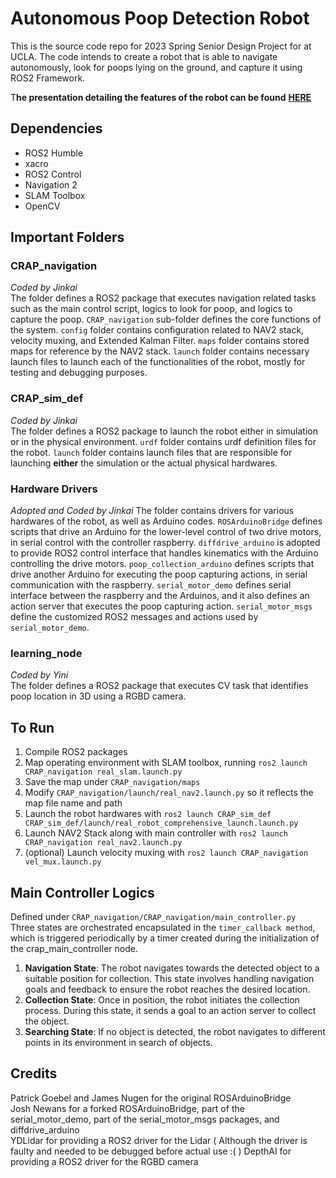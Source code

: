 # Autonomous Poop Detection Robot
This is the source code repo for 2023 Spring Senior Design Project for at UCLA. The code intends to create a robot that is able to navigate autonomously, look for poops lying on the ground, and capture it using ROS2 Framework.   
   
T**he presentation detailing the features of the robot can be found** [**HERE**](https://docs.google.com/presentation/d/1VEbmPY12iC3s48DDqnpAfTMvGVQjlws_VFBhDWr3rWM/edit?usp=sharing) 
## Dependencies
- ROS2 Humble
- xacro
- ROS2 Control
- Navigation 2
- SLAM Toolbox
- OpenCV

## Important Folders
### CRAP_navigation
*Coded by Jinkai*  
The folder defines a ROS2 package that executes navigation related tasks such as the main control script, logics to look for poop, and logics to capture the poop. `CRAP_navigation` sub-folder defines the core functions of the system. `config` folder contains configuration related to NAV2 stack, velocity muxing, and Extended Kalman Filter. `maps` folder contains stored maps for reference by the NAV2 stack. `launch` folder contains necessary launch files to launch each of the functionalities of the robot, mostly for testing and debugging purposes.
### CRAP_sim_def 
*Coded by Jinkai*  
The folder defines a ROS2 package to launch the robot either in simulation or in the physical environment. `urdf` folder contains urdf definition files for the robot. `launch` folder contains launch files that are responsible for launching **either** the simulation or the actual physical hardwares. 
### Hardware Drivers
*Adopted and Coded by Jinkai*
The folder contains drivers for various hardwares of the robot, as well as Arduino codes. `ROSArduinoBridge` defines scripts that drive an Arduino for the lower-level control of two drive motors, in serial control with the controller raspberry. `diffdrive_arduino` is adopted to provide ROS2 control interface that handles kinematics with the Arduino controlling the drive motors. `poop_collection_arduino` defines scripts that drive another Arduino for executing the poop capturing actions, in serial communication with the raspberry. `serial_motor_demo` defines serial interface between the raspberry and the Arduinos, and it also defines an action server that executes the poop capturing action.  `serial_motor_msgs` define the customized ROS2 messages and actions used by `serial_motor_demo`. 
### learning_node
*Coded by Yini*  
The folder defines a ROS2 package that executes CV task that identifies poop location in 3D using a RGBD camera. 

## To Run
1. Compile ROS2 packages
2. Map operating environment with SLAM toolbox, running `ros2 launch CRAP_navigation real_slam.launch.py`
3. Save the map under `CRAP_navigation/maps`
4. Modify `CRAP_navigation/launch/real_nav2.launch.py` so it reflects the map file name and path
5. Launch the robot hardwares with `ros2 launch CRAP_sim_def CRAP_sim_def/launch/real_robot_comprehensive_launch.launch.py`
6. Launch NAV2 Stack along with main controller with `ros2 launch CRAP_navigation real_nav2.launch.py`
7. (optional) Launch velocity muxing with `ros2 launch CRAP_navigation vel_mux.launch.py`

## Main Controller Logics
Defined under `CRAP_navigation/CRAP_navigation/main_controller.py`   
Three states are orchestrated encapsulated in the `timer_callback method`, which is triggered periodically by a timer created during the initialization of the crap_main_controller node.   
1. **Navigation State**: The robot navigates towards the detected object to a suitable position for collection. This state involves handling navigation goals and feedback to ensure the robot reaches the desired location.
2. **Collection State**: Once in position, the robot initiates the collection process. During this state, it sends a goal to an action server to collect the object.
3. **Searching State**: If no object is detected, the robot navigates to different points in its environment in search of objects.

## Credits
Patrick Goebel and James Nugen for the original ROSArduinoBridge   
Josh Newans for a forked ROSArduinoBridge, part of the serial_motor_demo, part of the serial_motor_msgs packages, and diffdrive_arduino   
YDLidar for providing a ROS2 driver for the Lidar ( Although the driver is faulty and needed to be debugged before actual use :( )
DepthAI for providing a ROS2 driver for the RGBD camera

